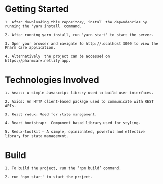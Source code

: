# Getting Started 
    1. After downloading this repository, install the dependencies by running the 'yarn install' command.
    
    2. After running yarn install, run 'yarn start' to start the server.
    
    3. Open your browser and navigate to http://localhost:3000 to view the Pharm Care application. 
    
    4. Alternatively, the project can be accessed on https://pharmcare.netlify.app.

        

# Technologies Involved
    1. React: A simple Javascript library used to build user interfaces.
    
    2. Axios: An HTTP client-based package used to communicate with REST APIs.
    
    3. React redux: Used for state management.
    
    4. React bootstrap:  Component based library used for styling.
    
    5. Redux-toolkit – A simple, opinionated, powerful and effective library for state management.



# Build

    1. To build the project, run the ‘npm build’ command.
    
    2. run 'npm start' to start the project.
    
    


     





